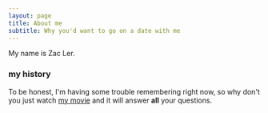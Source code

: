 ```yaml
---
layout: page
title: About me
subtitle: Why you'd want to go on a date with me
---
```


My name is Zac Ler. 

### my history

To be honest, I'm having some trouble remembering right now, so why don't you just watch [my movie](http://en.wikipedia.org/wiki/The_Princess_Bride_%28film%29) and it will answer **all** your questions.